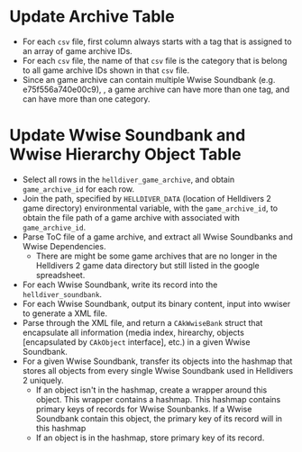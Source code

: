 # Update Archive Table

- For each `csv` file, first column always starts with a tag that is assigned to 
an array of game archive IDs.
- For each `csv` file, the name of that `csv` file is the category that is belong 
to all game archive IDs shown in that `csv` file.
- Since an game archive can contain multiple Wwise Soundbank (e.g. e75f556a740e00c9),
, a game archive can have more than one tag, and can have more than one category.

# Update Wwise Soundbank and Wwise Hierarchy Object Table

- Select all rows in the `helldiver_game_archive`, and obtain `game_archive_id` 
for each row.
- Join the path, specified by `HELLDIVER_DATA` (location of Helldivers 2 game 
directory) environmental variable, with the `game_archive_id`, to obtain the 
file path of a game archive with associated with `game_archive_id`.
- Parse ToC file of a game archive, and extract all Wwise Soundbanks and Wwise 
Dependencies.
    - There are might be some game archives that are no longer in the Helldivers 
    2 game data directory but still listed in the google spreadsheet.
- For each Wwise Soundbank, write its record into the `helldiver_soundbank`.
- For each Wwise Soundbank, output its binary content, input into wwiser to 
generate a XML file.
- Parse through the XML file, and return a `CAkWwiseBank` struct that encapsulate 
all information (media index, hirearchy, objects [encapsulated by `CAkObject` 
interface], etc.) in a given Wwise Soundbank.
- For a given Wwise Soundbank, transfer its objects into the hashmap that stores 
all objects from every single Wwise Soundbank used in Helldivers 2 uniquely.
    - If an object isn't in the hashmap, create a wrapper around this object. 
    This wrapper contains a hashmap. This hashmap contains primary keys of records 
    for Wwise Sounbanks. If a Wwise Soundbank contain this object, the primary key 
    of its record will in this hashmap
    - If an object is in the hashmap, store primary key of its record.
